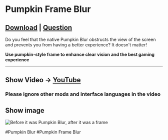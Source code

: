 # Pumpkin Frame Blur

## [Download](https://modrinth.com/resourcepack/pumpkin-frame-blur) | [Question](https://github.com/NiktoBlox/ModrinthResource/issues/new?template=question.yaml)

Do you feel that the native Pumpkin Blur obstructs the view of the screen and prevents you from having a better experience? It doesn't matter!

**Use pumpkin-style frame to enhance clear vision and the best gaming experience**

---
## Show Video → [YouTube](https://youtu.be/v04AIzAtQNU)
### Please ignore other mods and interface languages ​​in the video

## Show image
![Before it was Pumpkin Blur, after it was a frame](https://cdn.modrinth.com/data/cached_images/a808469c4b0d09d04fbaa5cc6ef8b21e6e260bd3.jpeg)


#Pumpkin Blur #Pumpkin Frame Blur
